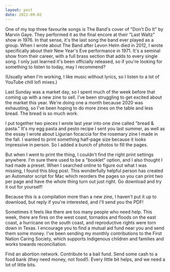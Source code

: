 ```yaml
---
layout: post
date: 2021-09-02
---
```


One of my top three favourite songs is The Band's cover of "Don't Do It" by Marvin Gaye. They performed it as the final encore at their "Last Waltz" show in 1976. In that sense, it's the last song the band ever played as a group. When I wrote about The Band after Levon Helm died in 2012, I wrote specifically about their New Year's Eve performance in 1971. It's a seminal show from their career, with a full brass section that adds to every single song. I only just learned it's been officially released, so if you're looking for something to listen to today, may I recommend?

(Usually when I'm working, I like music without lyrics, so I listen to a lot of YouTube chill lofi mixes.)

Last Sunday was a market day, so I spent much of the week before that coming up with a new zine to sell. I've been struggling to get excited about the market this year. We're doing one a month because 2020 was exhausting, so I've been hoping to do more zines on the table and less bread. The bread is so much work. 

I put together two pieces I wrote last year into one zine called "bread & pasta." It's my egg pasta and pesto recipe I sent you last summer, as well as the essay I wrote about Ligurian focaccia for the rosemary zine I made in the fall. I wanted to print something half-page size because it looks impressive in person. So I added a bunch of photos to fill the pages.

But when I went to print the thing, I couldn't find the right print settings anywhere. I'm sure there used to be a "booklet" option, and I also thought I had made a preset. When I searched online to figure out what I was missing, I found this blog post. This wonderfully helpful person has created an Automator script for Mac which reorders the pages so you can print two per page and have the whole thing turn out just right. Go download and try it out for yourself!

Because this is a compilation more than a new zine, I haven't put it up to download, but reply if you're interested, and I'll send you the PDF!

Sometimes it feels like there are too many people who need help. This week, there are fires on the west coast, tornados and floods on the east coast, a hurricane on the south coast, and reproductive rights were torn down in Texas. I encourage you to find a mutual aid fund near you and send them some money. I've been sending my monthly contributions to the First Nation Caring Society, which supports Indigenous children and families and works towards reconciliation. 

Find an abortion network. Contribute to a bail fund. Send some cash to a food bank (they need money, not food!). Every little bit helps, and we need a lot of little bits. 
